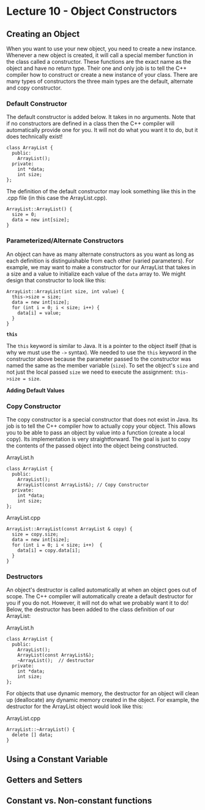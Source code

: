 # Lecture 10 - Object Constructors

## Creating an Object
When you want to use your new object, you need to create a new instance. Whenever a new object is created, it will call a special member function in the class called a constructor. These functions are the exact name as the object and have no return type. Their one and only job is to tell the C++ compiler how to construct or create a new instance of your class. There are many types of constructors the three main types are the default, alternate and copy constructor. 

### Default Constructor
The default constructor is added below. It takes in no arguments. Note that if no constructors are defined in a class then the C++ compiler will automatically provide one for you. It will not do what you want it to do, but it does technically exist! 
```
class ArrayList {
  public: 
    ArrayList();
  private: 
    int *data; 
    int size;
};
```

The definition of the default constructor may look something like this in the .cpp file (in this case the ArrayList.cpp). 
```
ArrayList::ArrayList() {
  size = 0; 
  data = new int[size]; 
}
```
### Parameterized/Alternate Constructors
An object can have as many alternate constructors as you want as long as each definition is distinguishable from each other (varied parameters). For example, we may want to make a constructor for our ArrayList that takes in a size and a value to initialize each value of the `data` array to. We might design that constructor to look like this: 
```
ArrayList::ArrayList(int size, int value) {
  this->size = size; 
  data = new int[size]; 
  for (int i = 0; i < size; i++) {
    data[i] = value; 
  }
}
```

**`this`**

The `this` keyword is similar to Java. It is a pointer to the object itself (that is why we must use the `->` syntax). We needed to use the `this` keyword in the constructor above because the parameter passed to the constructor was named the same as the member variable (`size`). To set the object's `size` and not just the local passed `size` we need to execute the assignment: `this->size = size`. 

**Adding Default Values**

### Copy Constructor
The copy constructor is a special constructor that does not exist in Java. Its job is to tell the C++ compiler how to actually copy your object. This allows you to be able to pass an object by value into a function (create a local copy). Its implementation is very straightforward. The goal is just to copy the contents of the passed object into the object being constructed. 

ArrayList.h
```
class ArrayList {
  public: 
    ArrayList();
    ArrayList(const ArrayList&); // Copy Constructor
  private: 
    int *data; 
    int size;
};
```
ArrayList.cpp
```
ArrayList::ArrayList(const ArrayList & copy) {
  size = copy.size; 
  data = new int[size];
  for (int i = 0; i < size; i++)  {
    data[i] = copy.data[i];
  }
}
```

### Destructors
An object's destructor is called automatically at when an object goes out of scope. The C++ compiler will automatically create a default destructor for you if you do not. However, it will not do what we probably want it to do! Below, the destructor has been added to the class definition of our ArrayList: 

ArrayList.h
```
class ArrayList {
  public: 
    ArrayList();
    ArrayList(const ArrayList&);
    ~ArrayList();  // destructor
  private: 
    int *data; 
    int size;
};
```
For objects that use dynamic memory, the destructor for an object will clean up (deallocate) any dynamic memory created in the object. For example, the destructor for the ArrayList object would look like this: 

ArrayList.cpp
```
ArrayList::~ArrayList() {
  delete [] data;
}
```

## Using a Constant Variable

## Getters and Setters

## Constant vs. Non-constant functions
